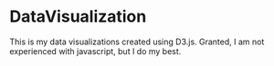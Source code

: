 # DataVisualization

This is my data visualizations created using D3.js. Granted, I am not experienced with javascript, but I do my best.
